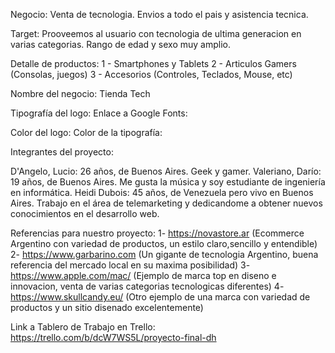 Negocio: Venta de tecnologia. Envios a todo el pais y asistencia tecnica. 

Target: Prooveemos al usuario con tecnologia de ultima generacion en varias categorias. Rango de edad y sexo muy amplio. 

Detalle de productos:
1 - Smartphones y Tablets
2 - Articulos Gamers (Consolas, juegos)
3 - Accesorios (Controles, Teclados, Mouse, etc)

Nombre del negocio: Tienda Tech

Tipografía del logo: 
Enlace a Google Fonts: 

Color del logo: 
Color de la tipografía: 

Integrantes del proyecto:

D'Angelo, Lucio: 26 años, de Buenos Aires. Geek y gamer.
Valeriano, Darío: 19 años, de Buenos Aires. Me gusta la música y soy estudiante de ingeniería en informática.
Heidi Dubois: 45 años, de Venezuela pero vivo en Buenos Aires. Trabajo en el área de telemarketing y dedicandome a obtener nuevos conocimientos en el desarrollo web.

Referencias para nuestro proyecto: 
1- https://novastore.ar (Ecommerce Argentino con variedad de productos, un estilo claro,sencillo y entendible)
2- https://www.garbarino.com (Un gigante de tecnologia Argentino, buena referencia del mercado local en su maxima posibilidad)
3- https://www.apple.com/mac/ (Ejemplo de marca top en diseno e innovacion, venta de varias categorias tecnologicas diferentes)
4- https://www.skullcandy.eu/ (Otro ejemplo de una marca con variedad de productos y un sitio disenado excelentemente)

Link a Tablero de Trabajo en Trello: https://trello.com/b/dcW7WS5L/proyecto-final-dh
